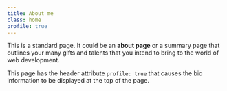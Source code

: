```yaml
---
title: About me
class: home
profile: true
---
```


This is a standard page. It could be an **about page** or a summary page that outlines your many gifts and talents that you intend to bring to the world of web development.

This page has the header attribute `profile: true` that causes the bio information to be displayed at the top of the page.